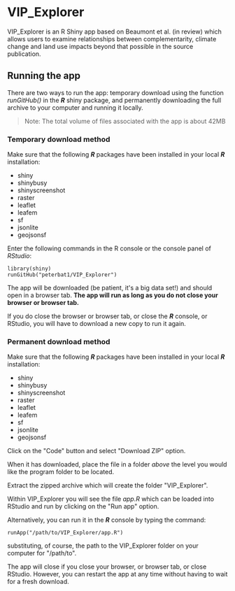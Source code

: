 # VIP_Explorer

VIP_Explorer is an R Shiny app based on Beaumont et al. (in review) which allows users to examine relationships between complementarity, climate change and land use impacts beyond that possible in the source publication.

## Running the app
There are two ways to run the app: temporary download using the function *runGitHub()* in the _**R**_ shiny package, and permanently downloading the full archive to your computer and running it locally.

> Note: The total volume of files associated with the app is about 42MB

### Temporary download method
Make sure that the following _**R**_ packages have been installed in your local _**R**_ installation:

- shiny
- shinybusy
- shinyscreenshot
- raster
- leaflet
- leafem
- sf
- jsonlite
- geojsonsf

Enter the following commands in the R console or the console panel of _RStudio_:

    library(shiny)
    runGitHub("peterbat1/VIP_Explorer")

The app will be downloaded (be patient, it's a big data set!) and should open in a browser tab. **The app will run as long as you do not close your browser or browser tab.**

If you do close the browser or browser tab, or close the _**R**_ console, or RStudio, you will have to download a new copy to run it again.

### Permanent download method
Make sure that the following _**R**_ packages have been installed in your local _**R**_ installation:

- shiny
- shinybusy
- shinyscreenshot
- raster
- leaflet
- leafem
- sf
- jsonlite
- geojsonsf

Click on the "Code" button and select "Download ZIP" option.

When it has downloaded, place the file in a folder *above* the level you would like the program folder to be located.

Extract the zipped archive which will create the folder "VIP_Explorer".

Within VIP_Explorer you will see the file _app.R_ which can be loaded into RStudio and run by clicking on the "Run app" option.

Alternatively, you can run it in the _**R**_ console by typing the command:

    runApp("/path/to/VIP_Explorer/app.R")

substituting, of course, the path to the VIP_Explorer folder on your computer for "/path/to".

The app will close if you close your browser, or browser tab, or close RStudio. However, you can restart the app at any time without having to wait for a fresh download.


